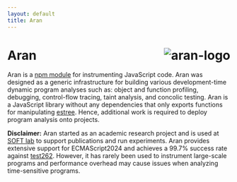 ```yaml
---
layout: default
title: Aran
---
```


# Aran <img src="/aran/assets/aran.png" align="right" alt="aran-logo" title="Aran Linvail, the shadow master"/>

Aran is a [npm module](https://www.npmjs.com/package/aran) for instrumenting JavaScript code. Aran was designed as a generic infrastructure for building various development-time dynamic program analyses such as: object and function profiling, debugging, control-flow tracing, taint analysis, and concolic testing. Aran is a JavaScript library without any dependencies that only exports functions for manipulating [estree](https://github.com/estree/estree). Hence, additional work is required to deploy program analysis onto projects.

**Disclaimer:** Aran started as an academic research project and is used at [SOFT lab](http://soft.vub.ac.be/soft/) to support publications and run experiments. Aran provides extensive support for ECMAScript2024 and achieves a 99.7% success rate against [test262](https://github.com/tc39/test262). However, it has rarely been used to instrument large-scale programs and performance overhead may cause issues when analyzing time-sensitive programs.
